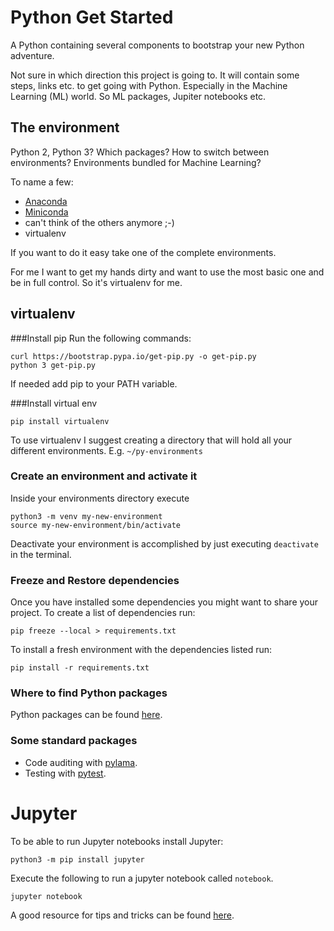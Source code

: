 # Python Get Started
A Python containing several components to bootstrap your new Python adventure.

Not sure in which direction this project is going to.
It will contain some steps, links etc. to get going with Python.
Especially in the Machine Learning (ML) world.
So ML packages, Jupiter notebooks etc.

## The environment
Python 2, Python 3? Which packages? How to switch between environments? Environments bundled for Machine Learning?

To name a few:
- [Anaconda](https://www.anaconda.com/distribution/)
- [Miniconda](https://conda.io/en/latest/miniconda.html)
- can't think of the others anymore ;-)
- virtualenv

If you want to do it easy take one of the complete environments.

For me I want to get my hands dirty and want to use the most basic one and be in full control.
So it's virtualenv for me.

## virtualenv
###Install pip
Run  the following commands:
```
curl https://bootstrap.pypa.io/get-pip.py -o get-pip.py
python 3 get-pip.py
```

If needed add pip to your PATH variable.

###Install virtual env

```pip install virtualenv```

To use virtualenv I suggest creating a directory that will hold all your different environments. E.g. `~/py-environments`

### Create an environment and activate it
Inside your environments directory execute 
```
python3 -m venv my-new-environment
source my-new-environment/bin/activate
```

Deactivate your environment is accomplished by just executing `deactivate` in the terminal.

### Freeze and Restore dependencies
Once you have installed some dependencies you might want to share your project.
To create a list of dependencies run:
```
pip freeze --local > requirements.txt
```

To install a fresh environment with the dependencies listed run:
```
pip install -r requirements.txt
```

### Where to find Python packages
Python packages can be found [here](https://pypi.org/).


### Some standard packages

- Code auditing with [pylama](https://github.com/klen/pylama).
- Testing with [pytest](https://docs.pytest.org/en/latest/index.html).


# Jupyter
To be able to run Jupyter notebooks install Jupyter:
```
python3 -m pip install jupyter
```

Execute the following to run a jupyter notebook called `notebook`.
```
jupyter notebook
```

A good resource for tips and tricks can be found [here](https://www.dataquest.io/blog/jupyter-notebook-tips-tricks-shortcuts/).
